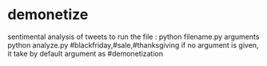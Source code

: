 # demonetize
sentimental analysis of tweets
to run the file :
python filename.py arguments
python analyze.py #blackfriday,#sale,#thanksgiving
if no argument is given, it take by default argument as #demonetization
